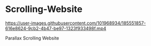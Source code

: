 # Scrolling-Website

https://user-images.githubusercontent.com/101968934/185551857-616e8624-9cb2-4b47-be97-1323f933498f.mp4

Parallax Scrolling Website
